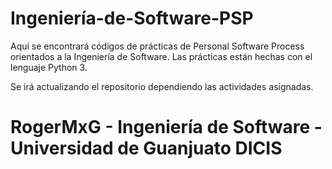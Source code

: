 # Ingeniería-de-Software-PSP
Aquí se encontrará códigos de prácticas de Personal Software Process orientados a la Ingeniería de Software.
Las prácticas están hechas con el lenguaje Python 3.

Se irá actualizando el repositorio dependiendo las actividades asignadas.



# RogerMxG - Ingeniería de Software - Universidad de Guanjuato DICIS
